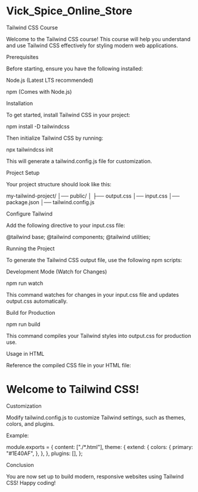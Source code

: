 # Vick_Spice_Online_Store

Tailwind CSS Course

Welcome to the Tailwind CSS course! This course will help you understand and use Tailwind CSS effectively for styling modern web applications.

Prerequisites

Before starting, ensure you have the following installed:

Node.js (Latest LTS recommended)

npm (Comes with Node.js)

Installation

To get started, install Tailwind CSS in your project:

npm install -D tailwindcss

Then initialize Tailwind CSS by running:

npx tailwindcss init

This will generate a tailwind.config.js file for customization.

Project Setup

Your project structure should look like this:

my-tailwind-project/
│── public/
│ ├── output.css
│── input.css
│── package.json
│── tailwind.config.js

Configure Tailwind

Add the following directive to your input.css file:

@tailwind base;
@tailwind components;
@tailwind utilities;

Running the Project

To generate the Tailwind CSS output file, use the following npm scripts:

Development Mode (Watch for Changes)

npm run watch

This command watches for changes in your input.css file and updates output.css automatically.

Build for Production

npm run build

This command compiles your Tailwind styles into output.css for production use.

Usage in HTML

Reference the compiled CSS file in your HTML file:

<!DOCTYPE html>
<html lang="en">
<head>
    <meta charset="UTF-8">
    <meta name="viewport" content="width=device-width, initial-scale=1.0">
    <title>Tailwind Course</title>
    <link href="./public/output.css" rel="stylesheet">
</head>
<body>
    <h1 class="text-3xl font-bold text-center text-blue-600">Welcome to Tailwind CSS!</h1>
</body>
</html>

Customization

Modify tailwind.config.js to customize Tailwind settings, such as themes, colors, and plugins.

Example:

module.exports = {
content: ["./*.html"],
theme: {
extend: {
colors: {
primary: "#1E40AF",
},
},
},
plugins: [],
};

Conclusion

You are now set up to build modern, responsive websites using Tailwind CSS! Happy coding!
